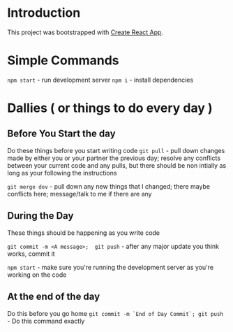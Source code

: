 # Introduction

This project was bootstrapped with [Create React App](https://github.com/facebook/create-react-app).

# Simple Commands

```npm start``` - run development server
```npm i``` - install dependencies

# Dallies ( or things to do every day )
## Before You Start the day
Do these things before you start writing code
```git pull``` - pull down changes made by either you or your partner the previous day;  resolve any conflicts between your current code and any pulls, but there should be non intially as long as your following the instructions

```git merge dev``` - pull down any new things that I changed; there maybe conflicts here;  message/talk to me if there are any

## During the Day
These things should be happening as you write code

```git commit -m <A message>;  git push``` - after any major update you think works, commit it

```npm start``` - make sure you're running the development server as you're working on the code


## At the end of the day
Do this before you go home
```git commit -m `End of Day Commit`; git push``` - Do this command exactly
